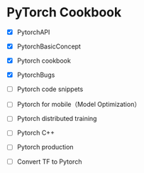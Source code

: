 # PyTorch Cookbook



- [x] PytorchAPI
- [x] PytorchBasicConcept
- [x] Pytorch cookbook
- [x] PytorchBugs
- [ ] Pytorch code snippets
- [ ] Pytorch for mobile（Model Optimization）
- [ ] Pytorch distributed training
- [ ] Pytorch C++
- [ ] Pytorch production
- [ ] Convert TF to Pytorch

